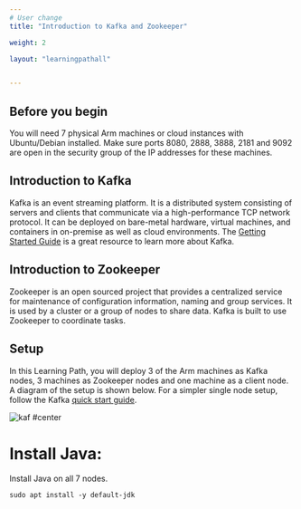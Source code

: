 ```yaml
---
# User change
title: "Introduction to Kafka and Zookeeper"

weight: 2

layout: "learningpathall"


---
```


## Before you begin

You will need 7 physical Arm machines or cloud instances with Ubuntu/Debian installed. 
Make sure ports 8080, 2888, 3888, 2181 and 9092 are open in the security group of the IP addresses for these machines.

## Introduction to Kafka

Kafka is an event streaming platform. It is a distributed system consisting of servers and clients that communicate via a high-performance TCP network protocol. It can be deployed on bare-metal hardware, virtual machines, and containers in on-premise as well as cloud environments. The [Getting Started Guide](https://kafka.apache.org/documentation/#gettingStarted) is a great resource to learn more about Kafka.

## Introduction to Zookeeper

Zookeeper is an open sourced project that provides a centralized service for maintenance of configuration information, naming and group services. It is used by a cluster or a group of nodes to share data. Kafka is built to use Zookeeper to coordinate tasks.

## Setup

In this Learning Path, you will deploy 3 of the Arm machines as Kafka nodes, 3 machines as Zookeeper nodes and one machine as a client node. A diagram of the setup is shown below. For a simpler single node setup, follow the Kafka [quick start guide](https://kafka.apache.org/quickstart).

![kaf #center](https://github.com/odidev/arm-learning-paths/assets/40816837/b21510ac-60ad-4a90-ba25-c36b591a4d89)

# Install Java:

Install Java on all 7 nodes.

```console
sudo apt install -y default-jdk
```
